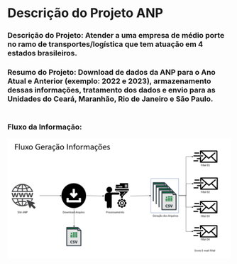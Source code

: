 # Descrição do Projeto ANP

### <b>Descrição do Projeto:</b> Atender a uma empresa de médio porte no ramo de transportes/logística que tem atuação em 4 estados brasileiros. <br>


### <b>Resumo do Projeto:</b> Download de dados da ANP para o Ano Atual e Anterior (exemplo: 2022 e 2023), armazenamento dessas informações, tratamento dos dados e envio para as Unidades do Ceará, Maranhão, Rio de Janeiro e São Paulo. <br><br>

### Fluxo da Informação:


![Image](imagens/fluxo.png)